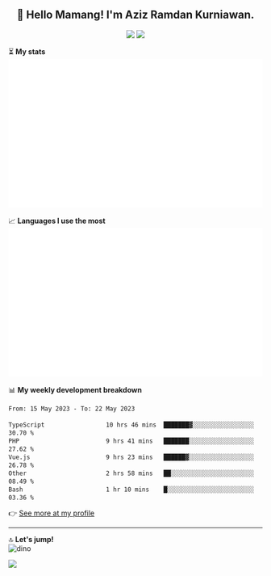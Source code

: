 <h2 align="center">👋 Hello Mamang! I'm Aziz Ramdan Kurniawan.</h2>  
<p align="center">
  <img src="https://komarev.com/ghpvc/?username=azizramdan">
  <img src="https://wakatime.com/badge/user/90056fa0-4c31-4eca-954e-2a3ac05896f9.svg">
</p>
    
⏳ **My stats**  
![](https://raw.githubusercontent.com/azizramdan/github-stats/master/generated/overview.svg#gh-dark-mode-only)

📈 **Languages I use the most**  
![](https://raw.githubusercontent.com/azizramdan/github-stats/master/generated/languages.svg#gh-dark-mode-only)

📊 **My weekly development breakdown**
<!--START_SECTION:waka-->

```text
From: 15 May 2023 - To: 22 May 2023

TypeScript                 10 hrs 46 mins  ███████▓░░░░░░░░░░░░░░░░░   30.70 %
PHP                        9 hrs 41 mins   ███████░░░░░░░░░░░░░░░░░░   27.62 %
Vue.js                     9 hrs 23 mins   ██████▓░░░░░░░░░░░░░░░░░░   26.78 %
Other                      2 hrs 58 mins   ██░░░░░░░░░░░░░░░░░░░░░░░   08.49 %
Bash                       1 hr 10 mins    █░░░░░░░░░░░░░░░░░░░░░░░░   03.36 %
```

<!--END_SECTION:waka-->
👉 [See more at my profile](https://wakatime.com/@azizramdan)
***
🔝 **Let's jump!**  
![dino](https://raw.githubusercontent.com/azizramdan/azizramdan/master/dino.gif)  

![](https://hit.yhype.me/github/profile?user_id=27954794)
